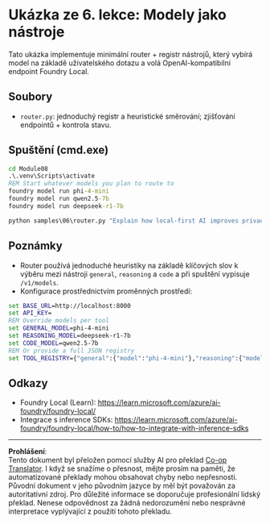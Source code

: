 <!--
CO_OP_TRANSLATOR_METADATA:
{
  "original_hash": "7f0c6af41a1ae2c5a770c8170da8bd6e",
  "translation_date": "2025-10-01T01:20:03+00:00",
  "source_file": "Module08/samples/06/README.md",
  "language_code": "cs"
}
-->
# Ukázka ze 6. lekce: Modely jako nástroje

Tato ukázka implementuje minimální router + registr nástrojů, který vybírá model na základě uživatelského dotazu a volá OpenAI-kompatibilní endpoint Foundry Local.

## Soubory
- `router.py`: jednoduchý registr a heuristické směrování; zjišťování endpointů + kontrola stavu.

## Spuštění (cmd.exe)
```cmd
cd Module08
.\.venv\Scripts\activate
REM Start whatever models you plan to route to
foundry model run phi-4-mini
foundry model run qwen2.5-7b
foundry model run deepseek-r1-7b

python samples\06\router.py "Explain how local-first AI improves privacy in two sentences."
```

## Poznámky
- Router používá jednoduché heuristiky na základě klíčových slov k výběru mezi nástroji `general`, `reasoning` a `code` a při spuštění vypisuje `/v1/models`.
- Konfigurace prostřednictvím proměnných prostředí:
```cmd
set BASE_URL=http://localhost:8000
set API_KEY=
REM Override models per tool
set GENERAL_MODEL=phi-4-mini
set REASONING_MODEL=deepseek-r1-7b
set CODE_MODEL=qwen2.5-7b
REM Or provide a full JSON registry
set TOOL_REGISTRY={"general":{"model":"phi-4-mini"},"reasoning":{"model":"deepseek-r1-7b"},"code":{"model":"qwen2.5-7b"}}
```

## Odkazy
- Foundry Local (Learn): https://learn.microsoft.com/azure/ai-foundry/foundry-local/
- Integrace s inference SDKs: https://learn.microsoft.com/azure/ai-foundry/foundry-local/how-to/how-to-integrate-with-inference-sdks

---

**Prohlášení**:  
Tento dokument byl přeložen pomocí služby AI pro překlad [Co-op Translator](https://github.com/Azure/co-op-translator). I když se snažíme o přesnost, mějte prosím na paměti, že automatizované překlady mohou obsahovat chyby nebo nepřesnosti. Původní dokument v jeho původním jazyce by měl být považován za autoritativní zdroj. Pro důležité informace se doporučuje profesionální lidský překlad. Nenese odpovědnost za žádná nedorozumění nebo nesprávné interpretace vyplývající z použití tohoto překladu.